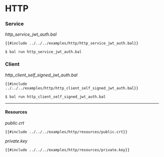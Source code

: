 # HTTP

### Service

_http_service_jwt_auth.bal_
```ballerina
{{#include ../../../examples/http/http_service_jwt_auth.bal}}
```

```shell
$ bal run http_service_jwt_auth.bal
```

### Client

_http_client_self_signed_jwt_auth.bal_
```ballerina
{{#include ../../../examples/http/http_client_self_signed_jwt_auth.bal}}
```

```shell
$ bal run http_client_self_signed_jwt_auth.bal
```

---

#### Resources

_public.crt_
```
{{#include ../../../examples/http/resources/public.crt}}
```

_private.key_
```
{{#include ../../../examples/http/resources/private.key}}
```
